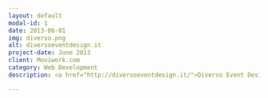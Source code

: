 ```yaml
---
layout: default
modal-id: 1
date: 2013-06-01
img: diverso.png
alt: diversoeventdesign.it
project-date: June 2013
client: Moviwork.com
category: Web Development
description: <a href="http://diversoeventdesign.it/">Diverso Event Design</a> Out of this hybrid and passionate magma rises Diverso, a fluid dimension of projects which move between Art, Design, Fashion and Food. That means the variegated world of events!

---
```


